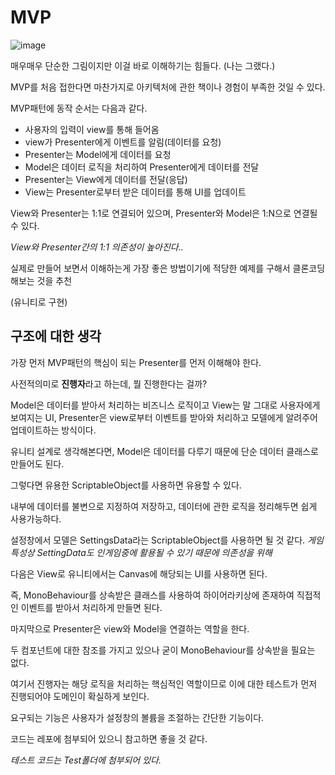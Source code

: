 # MVP

![image](https://github.com/BRIDGE-DEV/BRIDGE_Archive/assets/84510455/e8988ebf-f070-4cff-8569-8f8e0173aeef)

매우매우 단순한 그림이지만 이걸 바로 이해하기는 힘들다. (나는 그랬다.)

MVP를 처음 접한다면 마찬가지로 아키텍처에 관한 책이나 경험이 부족한 것일 수 있다.

MVP패턴에 동작 순서는 다음과 같다.

- 사용자의 입력이 view를 통해 들어옴
- view가 Presenter에게 이벤트를 알림(데이터를 요청)
- Presenter는 Model에게 데이터를 요청
- Model은 데이터 로직을 처리하여 Presenter에게 데이터를 전달
- Presenter는 View에게 데이터를 전달(응답)
- View는 Presenter로부터 받은 데이터를 통해 UI를 업데이트

View와 Presenter는 1:1로 연결되어 있으며, Presenter와 Model은 1:N으로 연결될 수 있다.

*View와 Presenter간의 1:1 의존성이 높아진다..*

실제로 만들어 보면서 이해하는게 가장 좋은 방법이기에 적당한 예제를 구해서 클론코딩해보는 것을 추천

(유니티로 구현)

## 구조에 대한 생각

가장 먼저 MVP패턴의 핵심이 되는 Presenter를 먼저 이해해야 한다.

사전적의미로 **진행자**라고 하는데, 뭘 진행한다는 걸까?

Model은 데이터를 받아서 처리하는 비즈니스 로직이고 View는 말 그대로 사용자에게 보여지는 UI, Presenter은 view로부터 이벤트를 받아와 처리하고 모델에게 알려주어 업데이트하는 방식이다.

유니티 설계로 생각해본다면, Model은 데이터를 다루기 때문에 단순 데이터 클래스로 만들어도 된다.

그렇다면 유용한 ScriptableObject를 사용하면 유용할 수 있다.

내부에 데이터를 불변으로 지정하여 저장하고, 데이터에 관한 로직을 정리해두면 쉽게 사용가능하다.

설정창에서 모델은 SettingsData라는 ScriptableObject를 사용하면 될 것 같다.
*게임 특성상 SettingData도 인게임중에 활용될 수 있기 때문에 의존성을 위해*

다음은 View로 유니티에서는 Canvas에 해당되는 UI를 사용하면 된다.

즉, MonoBehaviour를 상속받은 클래스를 사용하여 하이어라키상에 존재하여 직접적인 이벤트를 받아서 처리하게 만들면 된다.

마지막으로 Presenter은 view와 Model을 연결하는 역할을 한다.

두 컴포넌트에 대한 참조를 가지고 있으나 굳이 MonoBehaviour를 상속받을 필요는 없다.

여기서 진행자는 해당 로직을 처리하는 핵심적인 역할이므로 이에 대한 테스트가 먼저 진행되어야 도메인이 확실하게 보인다.

요구되는 기능은 사용자가 설정창의 볼륨을 조절하는 간단한 기능이다.

코드는 레포에 첨부되어 있으니 참고하면 좋을 것 같다.

*테스트 코드는 Test폴더에 첨부되어 있다.*